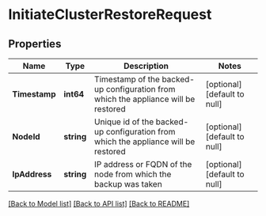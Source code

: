 # InitiateClusterRestoreRequest

## Properties
Name | Type | Description | Notes
------------ | ------------- | ------------- | -------------
**Timestamp** | **int64** | Timestamp of the backed-up configuration from which the appliance will be restored  | [optional] [default to null]
**NodeId** | **string** | Unique id of the backed-up configuration from which the appliance will be restored  | [optional] [default to null]
**IpAddress** | **string** | IP address or FQDN of the node from which the backup was taken | [optional] [default to null]

[[Back to Model list]](../README.md#documentation-for-models) [[Back to API list]](../README.md#documentation-for-api-endpoints) [[Back to README]](../README.md)

